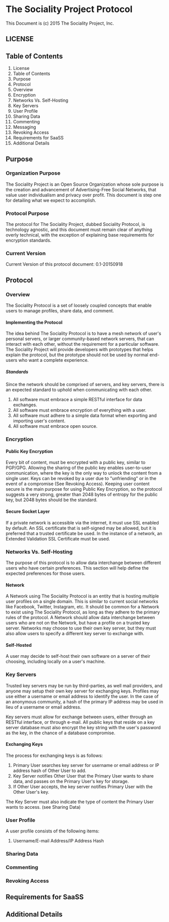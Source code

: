 # The Sociality Project Protocol
This Document is (c) 2015 The Sociality Project, Inc.

## LICENSE

## Table of Contents
1. License
2. Table of Contents
3. Purpose
4. Protocol
  0. Overview
  1. Encryption
  2. Networks Vs. Self-Hosting
  3. Key Servers
  4. User Profile
  5. Sharing Data
  6. Commenting
  7. Messaging
  8. Revoking Access
5. Requirements for SaaSS
6. Additional Details

## Purpose
### Organization Purpose
The Sociality Project is an Open Source Organization whose sole purpose is the creation and advancement of 
Advertising-Free Social Networks, that value user individualism and privacy over profit. This document is 
step one for detailing what we expect to accomplish.

### Protocol Purpose
The protocol for The Sociality Project, dubbed Sociality Protocol, is technology agnostic, and this document must 
remain clear of anything overly technical, with the exception of explaining base requirements for encryption 
standards.

### Current Version
Current Version of this protocol document: 0.1-20150918

## Protocol
### Overview
The Sociality Protocol is a set of loosely coupled concepts that enable users to manage profiles, share data, 
and comment.

#### Implementing the Protocol
The idea behind The Sociality Protocol is to have a mesh network of user's personal servers, or larger community-based network servers, that can interact with each other, without the requirement for a particular software. The Sociality Project will provide developers with prototypes that helps explain the protocol, but the prototype should not be used by normal end-users who want a complete experience.

##### Standards
Since the network should be comprised of servers, and key servers, there is an expected standard to uphold when communicating with each other.
1. All software must embrace a simple RESTful interface for data exchanges.
2. All software must embrace encryption of everything with a user.
3. All software must adhere to a simple data format when exporting and importing user's content.
4. All software must embrace open source.

### Encryption
#### Public Key Encryption
Every bit of content, must be encrypted with a public key, similar to PGP/GPG. Allowing the sharing of the public key enables user-to-user communication, where the key is the only way to unlock the content from a single user. Keys can be revoked by a user due to "unfriending" or in the event of a compromise (See Revoking Access).
Keeping user content secure is the main purpose for using Public Key Encryption, so the protocol suggests a very strong, greater than 2048 bytes of entropy for the public key, but 2048 bytes should be the standard.

#### Secure Socket Layer
If a private network is accessible via the internet, it must use SSL enabled by default. An SSL certificate that is self-signed may be allowed, but it is preferred that a trusted certificate be used. In the instance of a network, an Extended Validation SSL Certificate must be used.

### Networks Vs. Self-Hosting
The purpose of this protocol is to allow data interchange between different users who have certain preferences. This section will help define the expected preferences for those users.

#### Network
A Network using The Sociality Protocol is an entity that is hosting multiple user profiles on a single domain. This is similar to current social networks like Facebook, Twitter, Instagram, etc. It should be common for a Network to exist using The Sociality Protocol, as long as they adhere to the primary rules of the protocol. A Network should allow data interchange between users who are not on the Network, but have a profile on a trusted key server. Networks may choose to use their own key server, but they must also allow users to specify a different key server to exchange with.

#### Self-Hosted
A user may decide to self-host their own software on a server of their choosing, including locally on a user's machine.

### Key Servers
Trusted key servers may be run by third-parties, as well mail providers, and anyone may setup their own key server for exchanging keys. Profiles may use either a username or email address to identify the user. In the case of an anonymous community, a hash of the primary IP address may be used in lieu of a username or email address.

Key servers must allow for exchange between users, either through an RESTful interface, or through e-mail. All public keys that reside on a key server database must also encrypt the key string with the user's password as the key, in the chance of a database compromise.

#### Exchanging Keys
The process for exchanging keys is as follows:
1. Primary User searches key server for username or email address or IP address hash of Other User to add.
2. Key Server notifies Other User that the Primary User wants to share data, and passes on the Primary User's key for storage.
3. If Other User accepts, the key server notifies Primary User with the Other User's key.

The Key Server must also indicate the type of content the Primary User wants to access. (see Sharing Data)

### User Profile
A user profile consists of the following items:
1. Username/E-mail Address/IP Address Hash

### Sharing Data
### Commenting
### Revoking Access

## Requirements for SaaSS
## Additional Details

